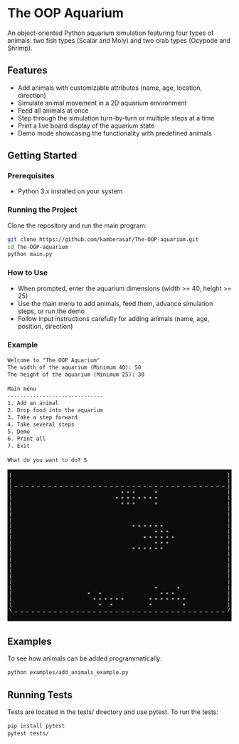 # The OOP Aquarium

An object-oriented Python aquarium simulation featuring four types of animals: two fish types (Scalar and Moly) and two crab types (Ocypode and Shrimp).


## Features

- Add animals with customizable attributes (name, age, location, direction)
- Simulate animal movement in a 2D aquarium environment
- Feed all animals at once
- Step through the simulation turn-by-turn or multiple steps at a time
- Print a live board display of the aquarium state
- Demo mode showcasing the functionality with predefined animals


## Getting Started

### Prerequisites

- Python 3.x installed on your system


### Running the Project

Clone the repository and run the main program:

```bash
git clone https://github.com/kamberasaf/The-OOP-aquarium.git
cd The-OOP-aquarium
python main.py
```


### How to Use
- When prompted, enter the aquarium dimensions (width >= 40, height >= 25)
- Use the main menu to add animals, feed them, advance simulation steps, or run the demo
- Follow input instructions carefully for adding animals (name, age, position, direction)



### Example
```plaintext
Welcome to "The OOP Aquarium"
The width of the aquarium (Minimum 40): 50
The height of the aquarium (Minimum 25): 30

Main menu
------------------------------
1. Add an animal
2. Drop food into the aquarium
3. Take a step forward
4. Take several steps
5. Demo
6. Print all
7. Exit

What do you want to do? 5
```

![Aquarium Demo](assets/aquarium_demo.gif)



## Examples
To see how animals can be added programmatically:
```bash
python examples/add_animals_example.py
```


## Running Tests
Tests are located in the tests/ directory and use pytest.
To run the tests:
```bash
pip install pytest
pytest tests/
```
